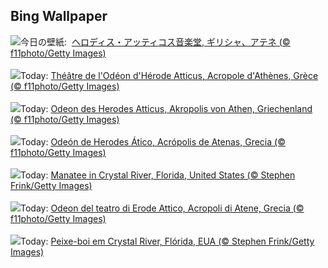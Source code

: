 ## Bing Wallpaper
![](https://www.bing.com/th?id=OHR.OdeonAthens_JA-JP0554447843_UHD.jpg&w=1000)今日の壁紙: &nbsp;[ヘロディス・アッティコス音楽堂, ギリシャ、アテネ (© f11photo/Getty Images)](https://www.bing.com/th?id=OHR.OdeonAthens_JA-JP0554447843_UHD.jpg)
<br><br/>
![](https://www.bing.com/th?id=OHR.OdeonAthens_FR-FR0023742153_UHD.jpg&w=1000)Today: [Théâtre de l'Odéon d'Hérode Atticus, Acropole d'Athènes, Grèce (© f11photo/Getty Images)](https://www.bing.com/th?id=OHR.OdeonAthens_FR-FR0023742153_UHD.jpg)
<br><br/>
![](https://www.bing.com/th?id=OHR.OdeonAthens_DE-DE3749163988_UHD.jpg&w=1000)Today: [Odeon des Herodes Atticus, Akropolis von Athen, Griechenland (© f11photo/Getty Images)](https://www.bing.com/th?id=OHR.OdeonAthens_DE-DE3749163988_UHD.jpg)
<br><br/>
![](https://www.bing.com/th?id=OHR.OdeonAthens_ES-ES0187817711_UHD.jpg&w=1000)Today: [Odeón de Herodes Ático, Acrópolis de Atenas, Grecia (© f11photo/Getty Images)](https://www.bing.com/th?id=OHR.OdeonAthens_ES-ES0187817711_UHD.jpg)
<br><br/>
![](https://www.bing.com/th?id=OHR.CrystalManatee_EN-GB4829470738_UHD.jpg&w=1000)Today: [Manatee in Crystal River, Florida, United States (© Stephen Frink/Getty Images)](https://www.bing.com/th?id=OHR.CrystalManatee_EN-GB4829470738_UHD.jpg)
<br><br/>
![](https://www.bing.com/th?id=OHR.OdeonAthens_IT-IT6974635534_UHD.jpg&w=1000)Today: [Odeon del teatro di Erode Attico, Acropoli di Atene, Grecia (© f11photo/Getty Images)](https://www.bing.com/th?id=OHR.OdeonAthens_IT-IT6974635534_UHD.jpg)
<br><br/>
![](https://www.bing.com/th?id=OHR.CrystalManatee_PT-BR6841178872_UHD.jpg&w=1000)Today: [Peixe-boi em Crystal River, Flórida, EUA (© Stephen Frink/Getty Images)](https://www.bing.com/th?id=OHR.CrystalManatee_PT-BR6841178872_UHD.jpg)
<br><br/>
